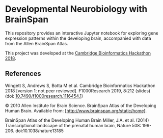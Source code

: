 # Developmental Neurobiology with BrainSpan

This repository provides an interactive Jupyter notebook for exploring gene expression patterns within the developing brain, accompanied with data from the Allen BrainSpan Atlas. 

This project was developed at the [Cambridge Bioinformatics Hackathon 2018](https://www.cambiohack.uk/). 


## References

Wingett S, Andrews S, Botta M et al. Cambridge Bioinformatics Hackathon 2018 [version 1; not peer reviewed]. F1000Research 2019, 8:212 (slides) (doi: [10.7490/f1000research.1116454.1](https://doi.org/10.7490/f1000research.1116454.1))

© 2010 Allen Institute for Brain Science. BrainSpan Atlas of the Developing Human Brain. Available from: [http://www.brainspan.org/static/home]. 

BrainSpan Atlas of the Developing Human Brain
Miller, J.A. et al. (2014) Transcriptional landscape of the prenatal human brain, Nature 508: 199-206. doi:10.1038/nature13185






